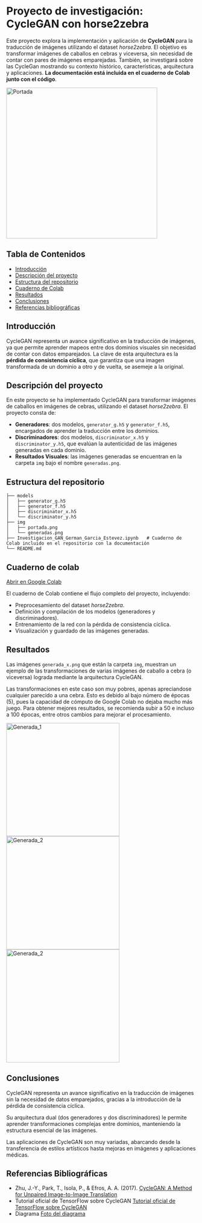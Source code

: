 # Proyecto de investigación: CycleGAN con horse2zebra

Este proyecto explora la implementación y aplicación de **CycleGAN** para la traducción de imágenes utilizando el dataset *horse2zebra*. El objetivo es transformar imágenes de caballos en cebras y viceversa, sin necesidad de contar con pares de imágenes emparejadas. También, se investigará sobre las CycleGan mostrando su contexto histórico, características, arquitectura y aplicaciones.
**La documentación está incluida en el cuaderno de Colab junto con el código**.

<a href="./img/portada.png">
  <img src="./img/portada.png" alt="Portada" style="width:400px;">
</a>

## Tabla de Contenidos

- [Introducción](#introducción)
- [Descripción del proyecto](#descripción-del-proyecto)
- [Estructura del repositorio](#estructura-del-repositorio)
- [Cuaderno de Colab](#cuaderno-de-colab)
- [Resultados](#resultados)
- [Conclusiones](#conclusiones)
- [Referencias bibliográficas](#referencias-bibliográficas)

## Introducción

CycleGAN representa un avance significativo en la traducción de imágenes, ya que permite aprender mapeos entre dos dominios visuales sin necesidad de contar con datos emparejados. La clave de esta arquitectura es la **pérdida de consistencia cíclica**, que garantiza que una imagen transformada de un dominio a otro y de vuelta, se asemeje a la original.

## Descripción del proyecto

En este proyecto se ha implementado CycleGAN para transformar imágenes de caballos en imágenes de cebras, utilizando el dataset *horse2zebra*. El proyecto consta de:

- **Generadores**: dos modelos, `generator_g.h5` y `generator_f.h5`, encargados de aprender la traducción entre los dominios.
- **Discriminadores**: dos modelos, `discriminator_x.h5` y `discriminator_y.h5`, que evalúan la autenticidad de las imágenes generadas en cada dominio.
- **Resultados Visuales**: las imágenes generadas se encuentran en la carpeta `img` bajo el nombre `generadas.png`.

## Estructura del repositorio

```plaintext
├── models
│   ├── generator_g.h5
│   ├── generator_f.h5
│   ├── discriminator_x.h5
│   └── discriminator_y.h5
├── img
│   ├── portada.png
│   └── generadas.png
├── Investigacion_GAN_German_Garcia_Estevez.ipynb   # Cuaderno de Colab incluido en el repositorio con la documentación
└── README.md
```

## Cuaderno de colab

[Abrir en Google Colab](https://colab.research.google.com/drive/1P0Z_nIeK0PnU-AejmH845JMGGAhtEN_8?usp=sharing)

El cuaderno de Colab contiene el flujo completo del proyecto, incluyendo:

- Preprocesamiento del dataset *horse2zebra*.
- Definición y compilación de los modelos (generadores y discriminadores).
- Entrenamiento de la red con la pérdida de consistencia cíclica.
- Visualización y guardado de las imágenes generadas.

## Resultados

Las imágenes `generada_x.png` que están la carpeta `img`, muestran un ejemplo de las transformaciones de varias imágenes de caballo a cebra (o viceversa) lograda mediante la arquitectura CycleGAN.

Las transformaciones en este caso son muy pobres, apenas apreciandose cualquier parecido a una cebra. Esto es debido al bajo número de épocas (5), pues la capacidad de cómputo de Google Colab no dejaba mucho más juego. Para obtener mejores resultados, se recomienda subir a 50 e incluso a 100 épocas, entre otros cambios para mejorar el procesamiento.

<a href="./img/generada_1.png">
  <img src="./img/generada_1.png" alt="Generada_1" style="width:300px;">
</a>

<a href="./img/generada_2.png">
  <img src="./img/generada_2.png" alt="Generada_2" style="width:300px;">
</a>

<a href="./img/generada_2.png">
  <img src="./img/generada_2.png" alt="Generada_2" style="width:300px;">
</a>

## Conclusiones

CycleGAN representa un avance significativo en la traducción de imágenes sin la necesidad de datos emparejados, gracias a la introducción de la pérdida de consistencia cíclica.

Su arquitectura dual (dos generadores y dos discriminadores) le permite aprender transformaciones complejas entre dominios, manteniendo la estructura esencial de las imágenes.

Las aplicaciones de CycleGAN son muy variadas, abarcando desde la transferencia de estilos artísticos hasta mejoras en imágenes y aplicaciones médicas.

## Referencias Bibliográficas

- Zhu, J.-Y., Park, T., Isola, P., & Efros, A. A. (2017). [CycleGAN: A Method for Unpaired Image-to-Image Translation](https://arxiv.org/abs/1703.10593)
- Tutorial oficial de TensorFlow sobre CycleGAN [Tutorial oficial de TensorFlow sobre CycleGAN](https://www.tensorflow.org/tutorials/generative/cyclegan)
- Diagrama [Foto del diagrama](https://www.researchgate.net/figure/The-Architecture-of-CycleGAN-adopted-from-37_fig5_383575896)

